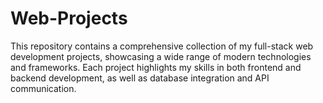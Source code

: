 # Web-Projects
This repository contains a comprehensive collection of my full-stack web development projects, showcasing a wide range of modern technologies and frameworks. Each project highlights my skills in both frontend and backend development, as well as database integration and API communication.
